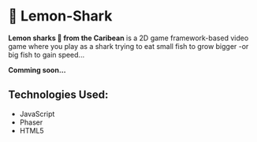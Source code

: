 # 🍋 Lemon-Shark

**Lemon sharks 🦈 from the Caribean** is a 2D game framework-based video game where you play as a shark trying to eat small fish to grow bigger -or big fish to gain speed...

**Comming soon...**


## Technologies Used:
- JavaScript
- Phaser
- HTML5 
